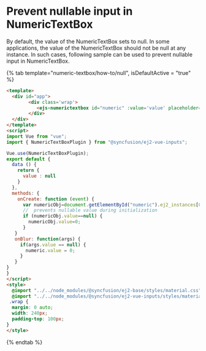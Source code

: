 # Prevent nullable input in NumericTextBox

By default, the value of the NumericTextBox sets to null. In some applications, the value of the NumericTextBox should not be null at any instance. In such cases, following sample can be used to prevent nullable input in NumericTextBox.

{% tab template="numeric-textbox/how-to/null", isDefaultActive = "true" %}

```html
<template>
  <div id="app">
        <div class='wrap'>
           <ejs-numerictextbox id="numeric" :value='value' placeholder='NumericTextBox' :created='onCreate' :blur='onBlur' floatLabelType='Always'></ejs-numerictextbox>
        </div>
  </div>
</template>
<script>
import Vue from "vue";
import { NumericTextBoxPlugin } from "@syncfusion/ej2-vue-inputs";

Vue.use(NumericTextBoxPlugin);
export default {
  data () {
    return {
      value : null
    }
  },
  methods: {
    onCreate: function (event) {
      var numericObj=document.getElementById("numeric").ej2_instances[0];
      //  prevents nullable value during initialization
      if (numericObj.value==null) {
        numericObj.value=0;
      }
   }
   onBlur: function(args) {
     if(args.value == null) {
       numeric.value = 0;
     }
   }
}
}
</script>
<style>
  @import "../../node_modules/@syncfusion/ej2-base/styles/material.css";
  @import "../../node_modules/@syncfusion/ej2-vue-inputs/styles/material.css";
 .wrap {
  margin: 0 auto;
  width: 240px;
  padding-top: 100px;
}
</style>
```

{% endtab %}